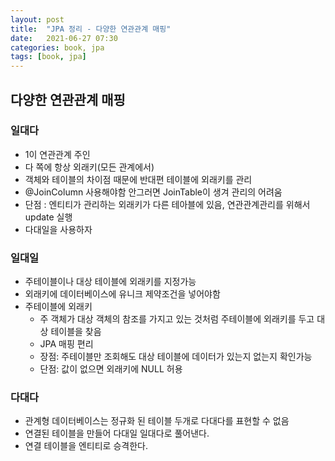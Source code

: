 ```yaml
---
layout: post
title:  "JPA 정리 - 다양한 연관관계 매핑"
date:   2021-06-27 07:30
categories: book, jpa
tags: [book, jpa]
---
```


## 다양한 연관관계 매핑

### 일대다
- 1이 연관관계 주인
- 다 쪽에 항상 외래키(모든 관계에서)
- 객체와 테이블의 차이점 때문에 반대편 테이블에 외래키를 관리 
- @JoinColumn 사용해야함 안그러면 JoinTable이 생겨 관리의 어려움
- 단점 : 엔티티가 관리하는 외래키가 다른 테아블에 있음, 연관관계관리를 위해서 update 실행
- 다대일을 사용하자

### 일대일
- 주테이블이나 대상 테이블에 외래키를 지정가능
- 외래키에 데이터베이스에 유니크 제약조건을 넣어야함
- 주테이블에 외래키
    - 주 객체가 대상 객체의 참조를 가지고 있는 것처럼 주테이블에 외래키를 두고 대상 테이블을 찾음
    - JPA 매핑 편리
    - 장점: 주테이블만 조회해도 대상 테이블에 데이터가 있는지 없는지 확인가능
    - 단점: 값이 없으면 외래키에 NULL 허용

### 다대다
- 관계형 데이터베이스는 정규화 된 테이블 두개로 다대다를 표현할 수 없음
- 연결된 테이블을 만들어 다대일 일대다로 풀어낸다.
- 연결 테이블을 엔티티로 승격한다.